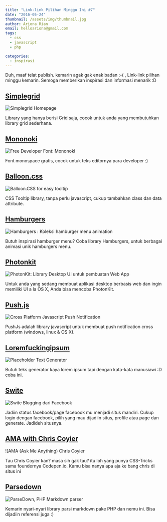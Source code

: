 ```yaml
---
title: "Link-link Pilihan Minggu Ini #7"
date: "2016-05-24"
thumbnail: /assets/img/thumbnail.jpg
author: Ariona Rian
email: helloariona@gmail.com
tags: 
  - css
  - javascript
  - php

categories: 
  - inspirasi
---
```


Duh, maaf telat publish. kemarin agak gak enak badan :-( , Link-link pilihan minggu kemarin. Semoga memberikan inspirasi dan informasi menarik :D

## [Simplegrid](http://simplegrid.io/)

![Simplegrid Homepage](/assets/img/simplegrid.png)

Library yang hanya berisi Grid saja, cocok untuk anda yang membutuhkan library grid sederhana.

## [Mononoki](http://madmalik.github.io/mononoki/)

![Free Developer Font: Mononoki](/assets/img/mononoki.png)

Font monospace gratis, cocok untuk teks editornya para developer :)

## [Balloon.css](https://github.com/kazzkiq/balloon.css)

![Balloon.CSS for easy tooltip](/assets/img/ballooncss.png)

CSS Tooltip library, tanpa perlu javascript, cukup tambahkan class dan data attribute.

## [Hamburgers](https://github.com/jonsuh/hamburgers)

![Hamburgers : Koleksi hamburger menu animation](/assets/img/hamburgers.png)

Butuh inspirasi hamburger menu? Coba library Hamburgers, untuk berbagai animasi unik hamburgers menu.

## [Photonkit](http://photonkit.com/)

![PhotonKit: Library Desktop UI untuk pembuatan Web App](/assets/img/photon.png)

Untuk anda yang sedang membuat aplikasi desktop berbasis web dan ingin memiliki UI a la OS X, Anda bisa mencoba PhotonKit.

## [Push.js](http://nickersoft.github.io/push.js/)

![Cross Platform Javascript Push Notification](/assets/img/pushjs.png)

PushJs adalah library javascript untuk membuat push notification cross platform (windows, linux & OS X).

## [Loremfuckingipsum](http://loremfuckingipsum.com/)

![Placeholder Text Generator](/assets/img/loremfuckingipsum.png)

Butuh teks generator kaya lorem ipsum tapi dengan kata-kata manusiawi :D coba ini.

## [Swite](https://swite.com)

![Swite Blogging dari Facebook](/assets/img/swite.png)

Jadiin status facebook/page facebook mu menjadi situs mandiri. Cukup login dengan facebook, pilih yang mau dijadiin situs, profile atau page dan generate. Jadideh situsnya.

## [AMA with Chris Coyier](https://hashnode.com/ama/with-chris-coyier-cinbiuq3s00148i534gxu4me3)

![AMA (Ask Me Anything) Chris Coyier

Tau Chris Coyier kan? masa sih gak tau? itu loh yang punya CSS-Tricks sama foundernya Codepen.io. Kamu bisa nanya apa aja ke bang chris di situs ini

## [Parsedown](https://github.com/erusev/parsedown)

![ParseDown, PHP Markdown parser](/assets/img/parsedown.png)

Kemarin nyari-nyari library parsi markdown pake PHP dan nemu ini. Bisa dijadiin referensi juga :)
